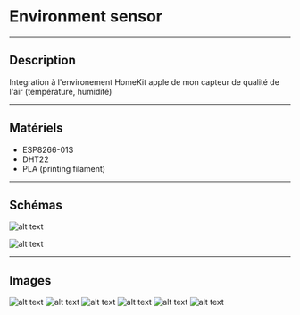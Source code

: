 # Environment sensor

-------------------------------------
## Description ##
  
  Integration à l'environement HomeKit apple de mon capteur de qualité de l'air (température, humidité)
  

-------------------------------------
## Matériels ##

* ESP8266-01S
* DHT22
* PLA (printing filament)


-------------------------------------
## Schémas ##
![alt text](https://github.com/adamHassanBR/iot_projet/blob/main/_2_air_quality/images/_2_air_quality.png?raw=true)


![alt text](https://github.com/adamHassanBR/iot_projet/blob/main/_2_air_quality/images/p1.png?raw=true)

-------------------------------------
## Images ##
![alt text](https://github.com/adamHassanBR/iot_projet/blob/main/_2_air_quality/images/2.png?raw=true)
![alt text](https://github.com/adamHassanBR/iot_projet/blob/main/_2_air_quality/images/3.png?raw=true)
![alt text](https://github.com/adamHassanBR/iot_projet/blob/main/_2_air_quality/images/4.png?raw=true)
![alt text](https://github.com/adamHassanBR/iot_projet/blob/main/_2_air_quality/images/5.png?raw=true)
![alt text](https://github.com/adamHassanBR/iot_projet/blob/main/_2_air_quality/images/6.png?raw=true)
![alt text](https://github.com/adamHassanBR/iot_projet/blob/main/_2_air_quality/images/7.png?raw=true)
